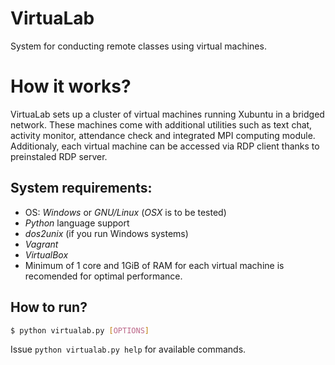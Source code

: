 # VirtuaLab
System for conducting remote classes using virtual machines.

# How it works?
VirtuaLab sets up a cluster of virtual machines running Xubuntu in a bridged network. These machines come with additional utilities such as text chat, activity monitor, attendance check and integrated MPI computing module. Additionaly, each virtual machine can be accessed via RDP client thanks to preinstaled RDP server.

## System requirements:
- OS: *Windows* or *GNU/Linux* (*OSX* is to be tested)
- *Python* language support
- *dos2unix* (if you run Windows systems)
- *Vagrant*
- *VirtualBox*
- Minimum of 1 core and 1GiB of RAM for each virtual machine is recomended for optimal performance.

## How to run?
```bash
$ python virtualab.py [OPTIONS]
```
Issue ```python virtualab.py help``` for available commands.

